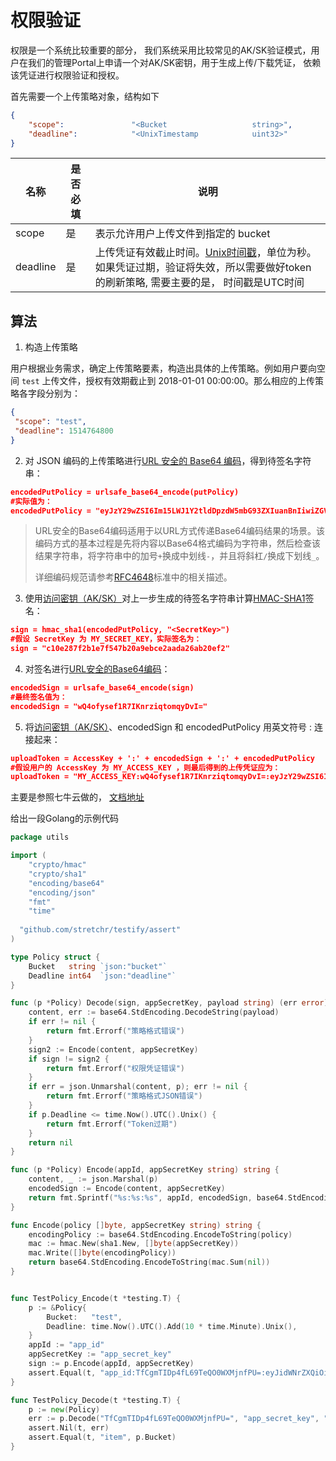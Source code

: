 # 权限验证

权限是一个系统比较重要的部分， 我们系统采用比较常见的AK/SK验证模式，用户在我们的管理Portal上申请一个对AK/SK密钥，用于生成上传/下载凭证， 依赖该凭证进行权限验证和授权。

首先需要一个上传策略对象，结构如下

```json
{
    "scope":               "<Bucket                   string>",
    "deadline":            "<UnixTimestamp            uint32>"
}
```

| 名称     | 是否必填 | 说明                                                         |
| -------- | -------- | ------------------------------------------------------------ |
| scope    | 是       | 表示允许用户上传文件到指定的 bucket                          |
| deadline | 是       | 上传凭证有效截止时间。[Unix时间戳](https://developer.qiniu.com/kodo/glossary/1647/u#unixtime)，单位为秒。如果凭证过期，验证将失效，所以需要做好token的刷新策略, 需要主要的是， 时间戳是UTC时间 |

## 算法

1. 构造上传策略

用户根据业务需求，确定上传策略要素，构造出具体的上传策略。例如用户要向空间 ``test`` 上传文件，授权有效期截止到 2018-01-01 00:00:00。那么相应的上传策略各字段分别为：

```json
{
 "scope": "test",
 "deadline": 1514764800
}
```

2. 对 JSON 编码的上传策略进行[URL 安全的 Base64 编码](https://developer.qiniu.com/kodo/manual/1231/appendix#urlsafe-base64)，得到待签名字符串：

```json
encodedPutPolicy = urlsafe_base64_encode(putPolicy)
#实际值为：
encodedPutPolicy = "eyJzY29wZSI6Im15LWJ1Y2tldDpzdW5mbG93ZXIuanBnIiwiZGVhZGxpbmUiOjE0NTE0OTEyMDAsInJldHVybkJvZHkiOiJ7XCJuYW1lXCI6JChmbmFtZSksXCJzaXplXCI6JChmc2l6ZSksXCJ3XCI6JChpbWFnZUluZm8ud2lkdGgpLFwiaFwiOiQoaW1hZ2VJbmZvLmhlaWdodCksXCJoYXNoXCI6JChldGFnKX0ifQ=="
```

> URL安全的Base64编码适用于以URL方式传递Base64编码结果的场景。该编码方式的基本过程是先将内容以Base64格式编码为字符串，然后检查该结果字符串，将字符串中的加号`+`换成中划线`-`，并且将斜杠`/`换成下划线`_`。
>
> 详细编码规范请参考[RFC4648](http://www.ietf.org/rfc/rfc4648.txt)标准中的相关描述。

3. 使用[访问密钥（AK/SK）](https://developer.qiniu.com/kodo/manual/1277/product-introduction#ak-sk)对上一步生成的待签名字符串计算[HMAC-SHA1](https://developer.qiniu.com/kodo/glossary/1643/h#hmac-sha1)签名：

```json
sign = hmac_sha1(encodedPutPolicy, "<SecretKey>")
#假设 SecretKey 为 MY_SECRET_KEY，实际签名为：
sign = "c10e287f2b1e7f547b20a9ebce2aada26ab20ef2"
```

4. 对签名进行[URL安全的Base64编码](https://developer.qiniu.com/kodo/manual/1231/appendix#urlsafe-base64)：

```json
encodedSign = urlsafe_base64_encode(sign)
#最终签名值为：
encodedSign = "wQ4ofysef1R7IKnrziqtomqyDvI="
```

5. 将[访问密钥（AK/SK）](https://developer.qiniu.com/kodo/manual/1277/product-introduction#ak-sk)、encodedSign 和 encodedPutPolicy 用英文符号 : 连接起来：

```json
uploadToken = AccessKey + ':' + encodedSign + ':' + encodedPutPolicy
#假设用户的 AccessKey 为 MY_ACCESS_KEY ，则最后得到的上传凭证应为：
uploadToken = "MY_ACCESS_KEY:wQ4ofysef1R7IKnrziqtomqyDvI=:eyJzY29wZSI6Im15LWJ1Y2tldDpzdW5mbG93ZXIuanBnIiwiZGVhZGxpbmUiOjE0NTE0OTEyMDAsInJldHVybkJvZHkiOiJ7XCJuYW1lXCI6JChmbmFtZSksXCJzaXplXCI6JChmc2l6ZSksXCJ3XCI6JChpbWFnZUluZm8ud2lkdGgpLFwiaFwiOiQoaW1hZ2VJbmZvLmhlaWdodCksXCJoYXNoXCI6JChldGFnKX0ifQ=="
```

主要是参照七牛云做的， [文档地址](https://developer.qiniu.com/kodo/manual/1208/upload-token)

给出一段Golang的示例代码

```go
package utils

import (
	"crypto/hmac"
	"crypto/sha1"
	"encoding/base64"
	"encoding/json"
	"fmt"
	"time"
 
  "github.com/stretchr/testify/assert"
)

type Policy struct {
	Bucket   string `json:"bucket"`
	Deadline int64  `json:"deadline"`
}

func (p *Policy) Decode(sign, appSecretKey, payload string) (err error) {
	content, err := base64.StdEncoding.DecodeString(payload)
	if err != nil {
		return fmt.Errorf("策略格式错误")
	}
	sign2 := Encode(content, appSecretKey)
	if sign != sign2 {
		return fmt.Errorf("权限凭证错误")
	}
	if err = json.Unmarshal(content, p); err != nil {
		return fmt.Errorf("策略格式JSON错误")
	}
	if p.Deadline <= time.Now().UTC().Unix() {
		return fmt.Errorf("Token过期")
	}
	return nil
}

func (p *Policy) Encode(appId, appSecretKey string) string {
	content, _ := json.Marshal(p)
	encodedSign := Encode(content, appSecretKey)
	return fmt.Sprintf("%s:%s:%s", appId, encodedSign, base64.StdEncoding.EncodeToString(content))
}

func Encode(policy []byte, appSecretKey string) string {
	encodingPolicy := base64.StdEncoding.EncodeToString(policy)
	mac := hmac.New(sha1.New, []byte(appSecretKey))
	mac.Write([]byte(encodingPolicy))
	return base64.StdEncoding.EncodeToString(mac.Sum(nil))
}


func TestPolicy_Encode(t *testing.T) {
	p := &Policy{
		Bucket:   "test",
		Deadline: time.Now().UTC().Add(10 * time.Minute).Unix(),
	}
	appId := "app_id"
	appSecretKey := "app_secret_key"
	sign := p.Encode(appId, appSecretKey)
	assert.Equal(t, "app_id:TfCgmTIDp4fL69TeQO0WXMjnfPU=:eyJidWNrZXQiOiJpdGVtIiwiZGVhZGxpbmUiOjE1NjIxNzA5ODh9", sign)
}

func TestPolicy_Decode(t *testing.T) {
	p := new(Policy)
	err := p.Decode("TfCgmTIDp4fL69TeQO0WXMjnfPU=", "app_secret_key", "eyJidWNrZXQiOiJpdGVtIiwiZGVhZGxpbmUiOjE1NjIxNzA5ODh9")
	assert.Nil(t, err)
	assert.Equal(t, "item", p.Bucket)
}
```

